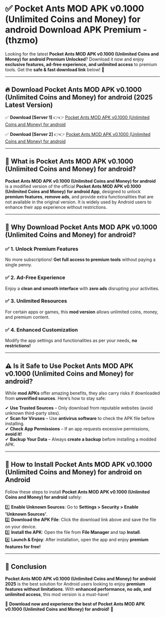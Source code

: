 
# ✅ Pocket Ants MOD APK v0.1000 (Unlimited Coins and Money) for android Download APK Premium -  (thzmo) 

Looking for the latest **Pocket Ants MOD APK v0.1000 (Unlimited Coins and Money) for android Premium Unlocked**? Download it now and enjoy **exclusive features, ad-free experience, and unlimited access** to premium tools. Get the **safe & fast download link** below! 🚀

---

## 🔥 Download Pocket Ants MOD APK v0.1000 (Unlimited Coins and Money) for android (2025 Latest Version)

✅ **Download [Server 1]** 👉👉 [Pocket Ants MOD APK v0.1000 (Unlimited Coins and Money) for android ](https://apkcomod.com?title=Pocket_Ants_MOD_APK_v0.1000_(Unlimited_Coins_and_Money)_for_android)  

✅ **Download [Server 2]** 👉👉 [Pocket Ants MOD APK v0.1000 (Unlimited Coins and Money) for android ](https://apkcomod.com?title=Pocket_Ants_MOD_APK_v0.1000_(Unlimited_Coins_and_Money)_for_android)  


---

## 📌 What is Pocket Ants MOD APK v0.1000 (Unlimited Coins and Money) for android?

**Pocket Ants MOD APK v0.1000 (Unlimited Coins and Money) for android** is a modified version of the official **Pocket Ants MOD APK v0.1000 (Unlimited Coins and Money) for android App**, designed to unlock **premium features**, **remove ads**, and provide extra functionalities that are not available in the original version. It is widely used by Android users to enhance their app experience without restrictions.

---

## 🌟 Why Download Pocket Ants MOD APK v0.1000 (Unlimited Coins and Money) for android?

### ✅ 1. Unlock Premium Features
No more subscriptions! **Get full access to premium tools** without paying a single penny.

### ✅ 2. Ad-Free Experience
Enjoy a **clean and smooth interface** with **zero ads** disrupting your activities.

### ✅ 3. Unlimited Resources
For certain apps or games, this **mod version** allows unlimited coins, money, and premium content.

### ✅ 4. Enhanced Customization
Modify the app settings and functionalities as per your needs, **no restrictions!**

---

## ⚠️ Is it Safe to Use Pocket Ants MOD APK v0.1000 (Unlimited Coins and Money) for android?

While **mod APKs** offer amazing benefits, they also carry risks if downloaded from **unverified sources**. Here’s how to stay safe:

✔ **Use Trusted Sources** – Only download from reputable websites (avoid unknown third-party sites).  
✔ **Scan for Viruses** – Use **antivirus software** to check the APK file before installing.  
✔ **Check App Permissions** – If an app requests excessive permissions, **avoid it!**  
✔ **Backup Your Data** – Always **create a backup** before installing a modded APK.

---

## 📲 How to Install Pocket Ants MOD APK v0.1000 (Unlimited Coins and Money) for android on Android

Follow these steps to install **Pocket Ants MOD APK v0.1000 (Unlimited Coins and Money) for android** safely:

1️⃣ **Enable Unknown Sources**: Go to **Settings > Security > Enable 'Unknown Sources'**.  
2️⃣ **Download the APK File**: Click the download link above and save the file on your device.  
3️⃣ **Install the APK**: Open the file from **File Manager** and tap **Install**.  
4️⃣ **Launch & Enjoy**: After installation, open the app and enjoy **premium features for free!**

---

## 🚀 Conclusion

**Pocket Ants MOD APK v0.1000 (Unlimited Coins and Money) for android 2025** is the best solution for Android users looking to enjoy **premium features without limitations**. With **enhanced performance, no ads, and unlimited access**, this mod version is a must-have!

🔻 **Download now and experience the best of Pocket Ants MOD APK v0.1000 (Unlimited Coins and Money) for android!** 🔻

